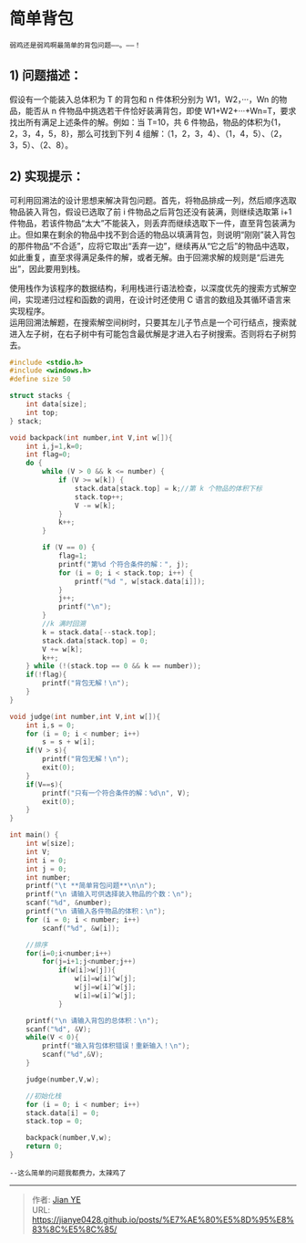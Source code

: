 # 简单背包


`弱鸡还是弱鸡啊最简单的背包问题——。——！`

## 1) 问题描述：

假设有一个能装入总体积为 T 的背包和 n 件体积分别为 W1，W2，···，Wn 的物品，能否从 n 件物品中挑选若干件恰好装满背包，即使 W1+W2+···+Wn=T，要求找出所有满足上述条件的解。例如：当 T=10，共 6 件物品，物品的体积为{1，2，3，4，5，8}，那么可找到下列 4 组解：（1，2，3，4）、（1，4，5）、（2，3，5）、（2、8）。

<!--more-->

## 2) 实现提示：

可利用回溯法的设计思想来解决背包问题。首先，将物品排成一列，然后顺序选取物品装入背包，假设已选取了前 i 件物品之后背包还没有装满，则继续选取第 i+1 件物品，若该件物品“太大”不能装入，则丢弃而继续选取下一件，直至背包装满为止。但如果在剩余的物品中找不到合适的物品以填满背包，则说明“刚刚”装入背包的那件物品“不合适”，应将它取出“丢弃一边”，继续再从“它之后”的物品中选取，如此重复，直至求得满足条件的解，或者无解。由于回溯求解的规则是“后进先出”，因此要用到栈。

使用栈作为该程序的数据结构，利用栈进行语法检查，以深度优先的搜索方式解空间，实现递归过程和函数的调用，在设计时还使用 C 语言的数组及其循环语言来实现程序。  
运用回溯法解题，在搜索解空间树时，只要其左儿子节点是一个可行结点，搜索就进入左子树，在右子树中有可能包含最优解是才进入右子树搜索。否则将右子树剪去。

```c
#include <stdio.h>
#include <windows.h>
#define size 50

struct stacks {
	int data[size];
	int top;
} stack;

void backpack(int number,int V,int w[]){
    int i,j=1,k=0;
    int flag=0;
    do {
		while (V > 0 && k <= number) {
			if (V >= w[k]) {
				stack.data[stack.top] = k;//第 k 个物品的体积下标
				stack.top++;
				V -= w[k];
			}
			k++;
		}

		if (V == 0) {
			flag=1;
			printf("第%d 个符合条件的解：", j);
			for (i = 0; i < stack.top; i++) {
				printf("%d ", w[stack.data[i]]);
			}
			j++;
			printf("\n");
		}
		//k 满时回溯
		k = stack.data[--stack.top];
		stack.data[stack.top] = 0;
		V += w[k];
		k++;
	} while (!(stack.top == 0 && k == number));
	if(!flag){
		printf("背包无解！\n");
	}
}

void judge(int number,int V,int w[]){
    int i,s = 0;
	for (i = 0; i < number; i++)
		s = s + w[i];
	if(V > s){
		printf("背包无解！\n");
		exit(0);
	}
	if(V==s){
		printf("只有一个符合条件的解：%d\n", V);
		exit(0);
	}
}

int main() {
	int w[size];
	int V;
	int i = 0;
	int j = 0;
	int number;
	printf("\t **简单背包问题**\n\n");
	printf("\n 请输入可供选择装入物品的个数：\n");
	scanf("%d", &number);
	printf("\n 请输入各件物品的体积：\n");
	for (i = 0; i < number; i++)
		scanf("%d", &w[i]);

	//排序
	for(i=0;i<number;i++)
		for(j=i+1;j<number;j++)
			if(w[i]>w[j]){
				w[i]=w[i]^w[j];
				w[j]=w[i]^w[j];
				w[i]=w[i]^w[j];
			}

	printf("\n 请输入背包的总体积：\n");
	scanf("%d", &V);
	while(V < 0){
		printf("输入背包体积错误！重新输入！\n");
		scanf("%d",&V);
	}

	judge(number,V,w);

	//初始化栈
	for (i = 0; i < number; i++)
	stack.data[i] = 0;
	stack.top = 0;

	backpack(number,V,w);
	return 0;
}
```

`--这么简单的问题我都费力，太辣鸡了`


---

> 作者: [Jian YE](https://github.com/jianye0428)  
> URL: https://jianye0428.github.io/posts/%E7%AE%80%E5%8D%95%E8%83%8C%E5%8C%85/  

